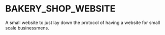 # BAKERY_SHOP_WEBSITE
A small website to just lay down the protocol of having a website for small scale businessmens.
